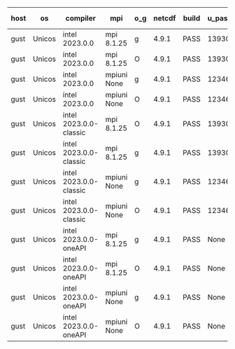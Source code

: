 

| host     | os       | compiler                              | mpi                      | o_g        | netcdf        | build       | u_pass          | u_fail          | s_pass            | s_fail            | e_pass             | e_fail             | nuopc_pass       | nuopc_fail       | artifacts link          |
|----------|----------|---------------------------------------|--------------------------|------------|---------------|-------------|-----------------|-----------------|-------------------|-------------------|--------------------|--------------------|------------------|------------------|-------------------------|
| gust | Unicos | intel 2023.0.0 | mpi 8.1.25  | g | 4.9.1  | PASS | 13930 | 0 | 49 | 0 | 81 | 0 | 52 | 0 | <a href="https://github.com/esmf-org/esmf-test-artifacts/tree/16a184a78c808fb40fb3dd1b7685d67453c0c6df/develop/intel/2023.0.0/g/mpi/8.1.25" target="_blank">16a184a</a> | 
| gust | Unicos | intel 2023.0.0 | mpi 8.1.25  | O | 4.9.1  | PASS | 13930 | 0 | 49 | 0 | 81 | 0 | 52 | 0 | <a href="https://github.com/esmf-org/esmf-test-artifacts/tree/e1bfe3fa61f8aff2ff9b03a3b1f0a7dfd644c77d/develop/intel/2023.0.0/O/mpi/8.1.25" target="_blank">e1bfe3f</a> | 
| gust | Unicos | intel 2023.0.0 | mpiuni None  | g | 4.9.1  | PASS | 12346 | 0 | 8 | 0 | 44 | 0 | None | None | <a href="https://github.com/esmf-org/esmf-test-artifacts/tree/991f4c42aaa60b16328a0f8f2dd8f770f21b7372/develop/intel/2023.0.0/g/mpiuni/None" target="_blank">991f4c4</a> | 
| gust | Unicos | intel 2023.0.0 | mpiuni None  | O | 4.9.1  | PASS | 12346 | 0 | 8 | 0 | 44 | 0 | None | None | <a href="https://github.com/esmf-org/esmf-test-artifacts/tree/93abf0c052707f25ac5604d6d0b34fc8955b9847/develop/intel/2023.0.0/O/mpiuni/None" target="_blank">93abf0c</a> | 
| gust | Unicos | intel 2023.0.0-classic | mpi 8.1.25  | O | 4.9.1  | PASS | 13930 | 0 | 49 | 0 | 81 | 0 | 52 | 0 | <a href="https://github.com/esmf-org/esmf-test-artifacts/tree/823f2f7d950b67e1f14b84636fbe9d434a84bf34/develop/intel/2023.0.0-classic/O/mpi/8.1.25" target="_blank">823f2f7</a> | 
| gust | Unicos | intel 2023.0.0-classic | mpi 8.1.25  | g | 4.9.1  | PASS | 13930 | 0 | 49 | 0 | 81 | 0 | 52 | 0 | <a href="https://github.com/esmf-org/esmf-test-artifacts/tree/063311725c6bd22cb5d64d3b640e778d5458ec54/develop/intel/2023.0.0-classic/g/mpi/8.1.25" target="_blank">0633117</a> | 
| gust | Unicos | intel 2023.0.0-classic | mpiuni None  | g | 4.9.1  | PASS | 12346 | 0 | 8 | 0 | 44 | 0 | None | None | <a href="https://github.com/esmf-org/esmf-test-artifacts/tree/9f60f2d57a9ce8d83c3fd8707698c5302b0c5925/develop/intel/2023.0.0-classic/g/mpiuni/None" target="_blank">9f60f2d</a> | 
| gust | Unicos | intel 2023.0.0-classic | mpiuni None  | O | 4.9.1  | PASS | 12346 | 0 | 8 | 0 | 44 | 0 | None | None | <a href="https://github.com/esmf-org/esmf-test-artifacts/tree/3d7c78478408617bef746597287accc227d852ed/develop/intel/2023.0.0-classic/O/mpiuni/None" target="_blank">3d7c784</a> | 
| gust | Unicos | intel 2023.0.0-oneAPI | mpi 8.1.25  | g | 4.9.1  | PASS | None | None | None | None | None | None | None | None | <a href="https://github.com/esmf-org/esmf-test-artifacts/tree/4e690db01584951102a122879fbd294561912837/develop/intel/2023.0.0-oneAPI/g/mpi/8.1.25" target="_blank">4e690db</a> | 
| gust | Unicos | intel 2023.0.0-oneAPI | mpi 8.1.25  | O | 4.9.1  | PASS | None | None | None | None | None | None | None | None | <a href="https://github.com/esmf-org/esmf-test-artifacts/tree/60f5b52dde295baca6ffd264a48190d4d07754ba/develop/intel/2023.0.0-oneAPI/O/mpi/8.1.25" target="_blank">60f5b52</a> | 
| gust | Unicos | intel 2023.0.0-oneAPI | mpiuni None  | g | 4.9.1  | PASS | None | None | None | None | None | None | None | None | <a href="https://github.com/esmf-org/esmf-test-artifacts/tree/d281bd87e66dbd34b00a16114a4d15cc84ac3ee4/develop/intel/2023.0.0-oneAPI/g/mpiuni/None" target="_blank">d281bd8</a> | 
| gust | Unicos | intel 2023.0.0-oneAPI | mpiuni None  | O | 4.9.1  | PASS | None | None | None | None | None | None | None | None | <a href="https://github.com/esmf-org/esmf-test-artifacts/tree/785ed1f0a65c856c091e68ba2d0c520393402f1c/develop/intel/2023.0.0-oneAPI/O/mpiuni/None" target="_blank">785ed1f</a> | 
